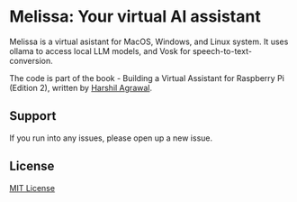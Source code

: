 # Melissa: Your virtual AI assistant

Melissa is a virtual asistant for MacOS, Windows, and Linux system. It uses ollama to access local LLM models, and Vosk for speech-to-text-conversion.

The code is part of the book - Building a Virtual Assistant for Raspberry Pi (Edition 2), written by [Harshil Agrawal](https://harshil.dev).

## Support

If you run into any issues, please open up a new issue.

## License

[MIT License](./LICENSE)
